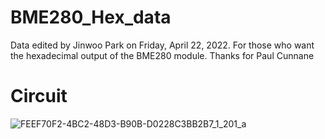 # BME280_Hex_data
Data edited by Jinwoo Park on Friday, April 22, 2022.
For those who want the hexadecimal output of the BME280 module.
Thanks for Paul Cunnane

# Circuit
![FEEF70F2-4BC2-48D3-B90B-D0228C3BB2B7_1_201_a](https://user-images.githubusercontent.com/93916943/164616664-9c9ae2c9-fee0-451b-8a96-8d9920c8e727.jpeg)
